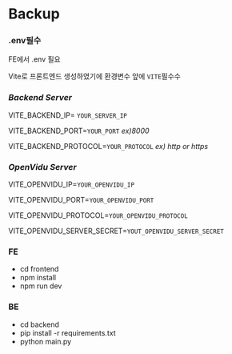 # Backup

### .env필수
FE에서 .env 필요

Vite로 프론트엔드 생성하였기에 환경변수 앞에 `VITE`필수수

### *Backend Server*
VITE_BACKEND_IP= `YOUR_SERVER_IP`

VITE_BACKEND_PORT=`YOUR_PORT` *ex)8000*

VITE_BACKEND_PROTOCOL=`YOUR_PROTOCOL` *ex) http or https*

### *OpenVidu Server*
VITE_OPENVIDU_IP=`YOUR_OPENVIDU_IP`

VITE_OPENVIDU_PORT=`YOUR_OPENVIDU_PORT`

VITE_OPENVIDU_PROTOCOL=`YOUR_OPENVIDU_PROTOCOL`

VITE_OPENVIDU_SERVER_SECRET=`YOUT_OPENVIDU_SERVER_SECRET`

### FE
- cd frontend
- npm install
- npm run dev
### BE
- cd backend
- pip install -r requirements.txt
- python main.py